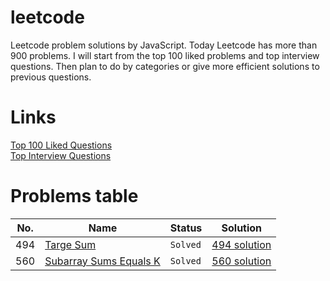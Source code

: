 # leetcode

Leetcode problem solutions by JavaScript. Today Leetcode has more than 900 problems. I will start from the top 100 liked
problems and top interview questions. Then plan to do by categories or give more efficient solutions to previous questions.

# Links

[Top 100 Liked Questions](https://leetcode.com/problemset/top-100-liked-questions/)<br>
[Top Interview Questions](https://leetcode.com/problemset/top-interview-questions/)


# Problems table

No. | Name | Status | Solution
--- | --- | --- |---
494 | [Targe Sum](https://leetcode.com/problems/target-sum/description/) | `Solved` | [494 solution](./solutions/494.TargetSum.js)
560 | [Subarray Sums Equals K](https://leetcode.com/problems/subarray-sum-equals-k/description/) | `Solved` | [560 solution](./solutions/560.SubarraySumK.js)

<!--*Still* | `renders` | **nicely**-->
